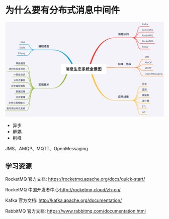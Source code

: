 # 为什么要有分布式消息中间件

![image-20201128203632503](../../assets/image-20201128203632503.png)



- 异步
- 解耦
- 削峰

 JMS、AMQP、MQTT、OpenMessaging

## 学习资源

RocketMQ 官方文档: https://rocketmq.apache.org/docs/quick-start/

RocketMQ 中国开发者中心:http://rocketmq.cloud/zh-cn/ 

Kafka 官方文档: http://kafka.apache.org/documentation/

RabbitMQ 官方文档: https://www.rabbitmq.com/documentation.html

